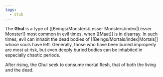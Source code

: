 ```yaml
---
tags:
  - stub
---
```

The **Ghul** is a type of [[Beings/Monsters/Lesser Monsters/index|Lesser Monster]] most common in evil times, when [[Maat]] is in disarray. In such times, evil can inhabit the dead bodies of [[Beings/Mortals/index|Mortals]] whose souls have left. Generally, those who have been buried improperly are most at risk, but even deeply buried bodies can be inhabited in especially chaotic periods.

After rising, the Ghul seek to consume mortal flesh, that of both the living and the dead.